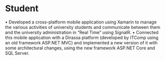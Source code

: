 # Student

• Developed a cross-platform mobile application using Xamarin to manage the various activities of 
 university students and communicate between them and the university administration in “Real Time” 
 using SignalR.
• Connected this mobile application with a Dirassa platform (developed by ITComp using an old framework 
 ASP.NET MVC) and implemented a new version of it with some architectural changes, using the new 
 framework ASP.NET Core and SQL Server.

